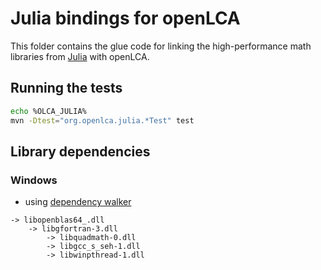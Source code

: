 # Julia bindings for openLCA
This folder contains the glue code for linking the high-performance math
libraries from [Julia](https://julialang.org/) with openLCA.

## Running the tests

```bash
echo %OLCA_JULIA%
mvn -Dtest="org.openlca.julia.*Test" test
```

## Library dependencies

### Windows
* using [dependency walker](http://www.dependencywalker.com/)

```
-> libopenblas64_.dll
    -> libgfortran-3.dll
        -> libquadmath-0.dll
        -> libgcc_s_seh-1.dll
        -> libwinpthread-1.dll
```
